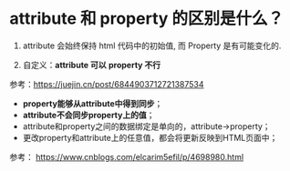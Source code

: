 # attribute 和 property 的区别是什么？

1. attribute 会始终保持 html 代码中的初始值, 而 Property 是有可能变化的.

2. 自定义：**attribute 可以** **property 不行**


参考：https://juejin.cn/post/6844903712721387534



- **property能够从attribute中得到同步**；
- **attribute不会同步property上的值**；
- attribute和property之间的数据绑定是单向的，attribute->property；
- 更改property和attribute上的任意值，都会将更新反映到HTML页面中；

参考： https://www.cnblogs.com/elcarim5efil/p/4698980.html

